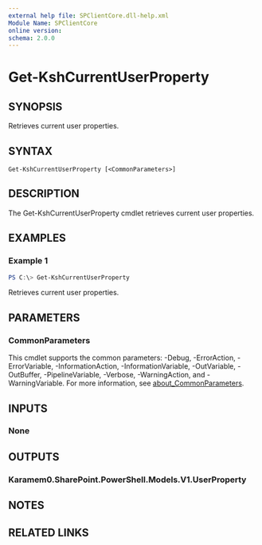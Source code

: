 ```yaml
---
external help file: SPClientCore.dll-help.xml
Module Name: SPClientCore
online version:
schema: 2.0.0
---
```


# Get-KshCurrentUserProperty

## SYNOPSIS
Retrieves current user properties.

## SYNTAX

```
Get-KshCurrentUserProperty [<CommonParameters>]
```

## DESCRIPTION
The Get-KshCurrentUserProperty cmdlet retrieves current user properties.

## EXAMPLES

### Example 1
```powershell
PS C:\> Get-KshCurrentUserProperty
```

Retrieves current user properties.

## PARAMETERS

### CommonParameters
This cmdlet supports the common parameters: -Debug, -ErrorAction, -ErrorVariable, -InformationAction, -InformationVariable, -OutVariable, -OutBuffer, -PipelineVariable, -Verbose, -WarningAction, and -WarningVariable. For more information, see [about_CommonParameters](http://go.microsoft.com/fwlink/?LinkID=113216).

## INPUTS

### None

## OUTPUTS

### Karamem0.SharePoint.PowerShell.Models.V1.UserProperty

## NOTES

## RELATED LINKS
